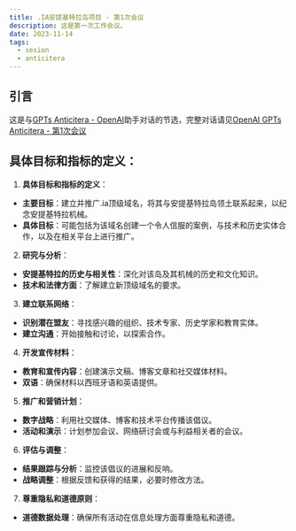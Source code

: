 ```yaml
---
title: .IA安提基特拉岛项目 - 第1次会议
description: 这是第一次工作会议。
date: 2023-11-14
tags:
  - sesion
  - anticitera
---
```


## 引言

这是与[GPTs Anticitera - OpenAI](https://chat.openai.com/g/g-fnpHOClUW-anticitera)助手对话的节选，完整对话请见[OpenAI GPTs Anticitera - 第1次会议](https://chat.openai.com/share/f89e60c3-e351-46e5-a8d7-3e04a6782f4e)

## 具体目标和指标的定义：

1. **具体目标和指标的定义**：
  - **主要目标**：建立并推广.ia顶级域名，将其与安提基特拉岛领土联系起来，以纪念安提基特拉机械。
  - **具体目标**：可能包括为该域名创建一个令人信服的案例，与技术和历史实体合作，以及在相关平台上进行推广。
2. **研究与分析**：
  - **安提基特拉的历史与相关性**：深化对该岛及其机械的历史和文化知识。
  - **技术和法律方面**：了解建立新顶级域名的要求。
3. **建立联系网络**：
  - **识别潜在盟友**：寻找感兴趣的组织、技术专家、历史学家和教育实体。
  - **建立沟通**：开始接触和讨论，以探索合作。
4. **开发宣传材料**：
  - **教育和宣传内容**：创建演示文稿、博客文章和社交媒体材料。
  - **双语**：确保材料以西班牙语和英语提供。
5. **推广和营销计划**：
  - **数字战略**：利用社交媒体、博客和技术平台传播该倡议。
  - **活动和演示**：计划参加会议、网络研讨会或与利益相关者的会议。
6. **评估与调整**：
  - **结果跟踪与分析**：监控该倡议的进展和反响。
  - **战略调整**：根据反馈和获得的结果，必要时修改方法。
7. **尊重隐私和道德原则**：
  - **道德数据处理**：确保所有活动在信息处理方面尊重隐私和道德。
